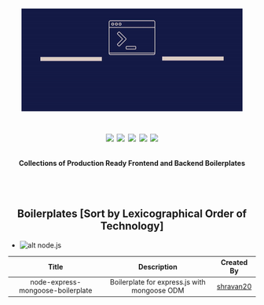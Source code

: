 <h1 align="center">
  <br>
  <a href="https://shravan20.github.io/production-ready-boilerplates/" target="_blank"><img src="assets/logo.gif" alt="logo" ></a>
  <p align="center">
  <image src="https://img.shields.io/badge/Maintained%3F-yes-green.svg"/>
  <image src="https://img.shields.io/website-up-down-green-red/http/monip.org.svg"/>
  <image src="https://img.shields.io/github/forks/shravan20/production-ready-boilerplates.svg"/>
  <image src="https://img.shields.io/github/stars/shravan20/production-ready-boilerplates.svg"/>
  <image src="https://img.shields.io/github/license/shravan20/production-ready-boilerplates.svg"/>
<p align="center">
</h1>

<h4 align="center">Collections of Production Ready Frontend and Backend Boilerplates</h4>
<br>
<br>

<h2 align="center"> Boilerplates [Sort by Lexicographical Order of Technology] </h2>

- ![alt node.js](https://img.shields.io/badge/Node.js-43853D?style=for-the-badge&logo=node.js&logoColor=white)

| Title  | Description | Created By |
|:-:|:-:|:-:|
| node-express-mongoose-boilerplate  | Boilerplate for express.js with mongoose ODM  |  [shravan20](https://github.com/shravan20)  |